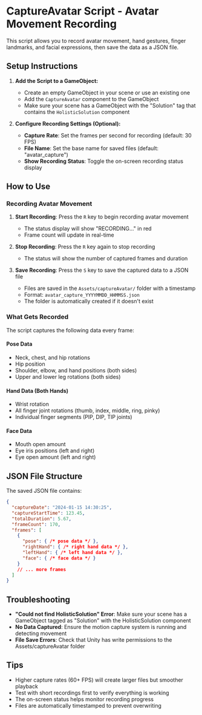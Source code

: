 # CaptureAvatar Script - Avatar Movement Recording

This script allows you to record avatar movement, hand gestures, finger landmarks, and facial expressions, then save the data as a JSON file.

## Setup Instructions

1. **Add the Script to a GameObject:**
   - Create an empty GameObject in your scene or use an existing one
   - Add the `CaptureAvatar` component to the GameObject
   - Make sure your scene has a GameObject with the "Solution" tag that contains the `HolisticSolution` component

2. **Configure Recording Settings (Optional):**
   - **Capture Rate**: Set the frames per second for recording (default: 30 FPS)
   - **File Name**: Set the base name for saved files (default: "avatar_capture")
   - **Show Recording Status**: Toggle the on-screen recording status display

## How to Use

### Recording Avatar Movement

1. **Start Recording**: Press the `R` key to begin recording avatar movement
   - The status display will show "RECORDING..." in red
   - Frame count will update in real-time

2. **Stop Recording**: Press the `R` key again to stop recording
   - The status will show the number of captured frames and duration

3. **Save Recording**: Press the `S` key to save the captured data to a JSON file
   - Files are saved in the `Assets/captureAvatar/` folder with a timestamp
   - Format: `avatar_capture_YYYYMMDD_HHMMSS.json`
   - The folder is automatically created if it doesn't exist

### What Gets Recorded

The script captures the following data every frame:

#### Pose Data
- Neck, chest, and hip rotations
- Hip position
- Shoulder, elbow, and hand positions (both sides)
- Upper and lower leg rotations (both sides)

#### Hand Data (Both Hands)
- Wrist rotation
- All finger joint rotations (thumb, index, middle, ring, pinky)
- Individual finger segments (PIP, DIP, TIP joints)

#### Face Data
- Mouth open amount
- Eye iris positions (left and right)
- Eye open amount (left and right)

## JSON File Structure

The saved JSON file contains:
```json
{
  "captureDate": "2024-01-15 14:30:25",
  "captureStartTime": 123.45,
  "totalDuration": 5.67,
  "frameCount": 170,
  "frames": [
    {
      "pose": { /* pose data */ },
      "rightHand": { /* right hand data */ },
      "leftHand": { /* left hand data */ },
      "face": { /* face data */ }
    }
    // ... more frames
  ]
}
```

## Troubleshooting

- **"Could not find HolisticSolution" Error**: Make sure your scene has a GameObject tagged as "Solution" with the HolisticSolution component
- **No Data Captured**: Ensure the motion capture system is running and detecting movement
- **File Save Errors**: Check that Unity has write permissions to the Assets/captureAvatar folder

## Tips

- Higher capture rates (60+ FPS) will create larger files but smoother playback
- Test with short recordings first to verify everything is working
- The on-screen status helps monitor recording progress
- Files are automatically timestamped to prevent overwriting 